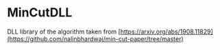 # MinCutDLL
DLL library of the algorithm taken from [https://arxiv.org/abs/1908.11829](https://github.com/nalinbhardwaj/min-cut-paper/tree/master)
